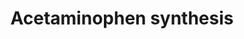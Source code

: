---
annotations:
- type: Pathway Ontology
  value: paracetamol drug pathway
- type: Pathway Ontology
  value: classic metabolic pathway
- type: Pathway Ontology
  value: drug pathway
authors:
- AlexanderPico
- Bart Smeets
- MaintBot
description: Synthetic biology approaches to acetaminophen production. The first reaction
  path in E.coli has been successfully tested experimentally. The second path in Synechocystis
  is proposed hypothetically by Menezes, et al. in a study considering synthetic biology
  approaches to resource utilization on future space missions.
last-edited: 2019-08-16
organisms:
- Escherichia coli
redirect_from:
- /index.php/Pathway:WP2886
- /instance/WP2886
schema-jsonld:
- '@context': https://schema.org/
  '@id': https://wikipathways.github.io/pathways/WP2886.html
  '@type': Dataset
  creator:
    '@type': Organization
    name: WikiPathways
  description: Synthetic biology approaches to acetaminophen production. The first
    reaction path in E.coli has been successfully tested experimentally. The second
    path in Synechocystis is proposed hypothetically by Menezes, et al. in a study
    considering synthetic biology approaches to resource utilization on future space
    missions.
  keywords:
  - 4-Aminophenol
  - p-Aminobenzoic acid
  - Acetaminophen
  - nhoA
  - Chorismate
  - pabC
  - '4ABH '
  - trpE
  - pabA
  - Anthranilate
  - 4-amino-4-deoxychorismate
  - (muschroom)
  - pabB
  - Ammonia
  license: CC0
  name: Acetaminophen synthesis
seo: CreativeWork
title: Acetaminophen synthesis
wpid: WP2886
---